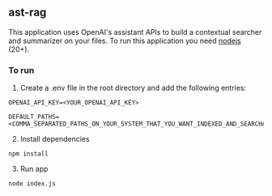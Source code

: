 ## ast-rag

This application uses OpenAI's assistant APIs to build a contextual searcher and summarizer on your files. To run this application you need [nodejs](https://nodejs.org/en/download/package-manager) (20+).

### To run

1. Create a .env file in the root directory and add the following entries:

```
OPENAI_API_KEY=<YOUR_OPENAI_API_KEY>

DEFAULT_PATHS=<COMMA_SEPARATED_PATHS_ON_YOUR_SYSTEM_THAT_YOU_WANT_INDEXED_AND_SEARCHABLE>
```

2. Install dependencies

```
npm install
```

3. Run app

```
node index.js
```
